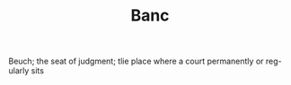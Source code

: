 ---
title: Banc
letter: B
permalink: "/definitions/banc.html"
body: Beuch; the seat of judgment; tlie place where a court permanently or reg-ularly
  sits
published_at: '2018-07-07'
source: Black's Law Dictionary
layout: post
---
